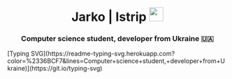 <h1 align="center">Jarko | Istrip
<img src="https://github.com/blackcater/blackcater/raw/main/images/Hi.gif" height="32"/></h1>
<h3 align="center">Computer science student, developer from Ukraine 🇺🇦</h3>
[Typing SVG](https://readme-typing-svg.herokuapp.com?color=%2336BCF7&lines=Computer+science+student,+developer+from+Ukraine)](https://git.io/typing-svg)
